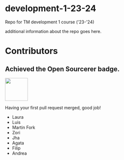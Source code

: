 # development-1-23-24
Repo for TM development 1 course ('23-'24)

additional information about the repo goes here.

# Contributors 


## Achieved the Open Sourcerer badge. 

<img src="https://github.com/sagelga/github-achievement-cheatsheet/blob/main/img/open-sourcerer/open-sourcerer-default.png" height="75px" width="75px">

Having your first pull request merged, good job!

- Laura
- Luis
- Martin Fork 
- Zori
- Jha 
- Agata
- Filip
- Andrea
